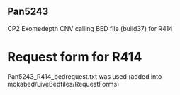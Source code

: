## Pan5243

CP2 Exomedepth CNV calling BED file (build37) for R414

# Request form for R414
Pan5243_R414_bedrequest.txt was used  (added into mokabed/LiveBedfiles/RequestForms)
